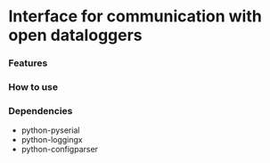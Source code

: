 Interface for communication with open dataloggers
====



### Features




### How to use 

### Dependencies
* python-pyserial
* python-loggingx
* python-configparser 


